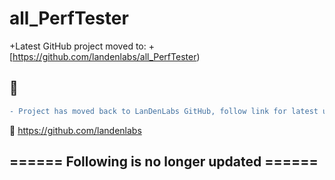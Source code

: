# all_PerfTester

+Latest GitHub project moved to:
+[https://github.com/landenlabs/all_PerfTester)


## &#x1F534;
```diff
- Project has moved back to LanDenLabs GitHub, follow link for latest updates.
``` 
&#x1F534; https://github.com/landenlabs

## ====== Following is no longer updated ======
